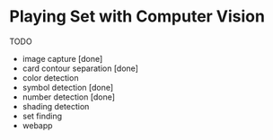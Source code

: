 # Playing Set with Computer Vision

TODO
- image capture [done]
- card contour separation [done]
- color detection
- symbol detection [done]
- number detection [done]
- shading detection
- set finding
- webapp